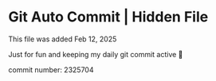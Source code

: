 # Git Auto Commit | Hidden File

This file was added Feb 12, 2025

Just for fun and keeping my daily git commit active 🤪

commit number: 2325704
